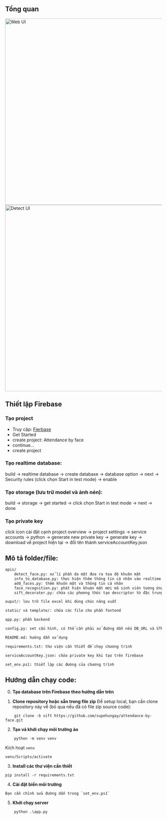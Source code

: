 
## Tổng quan
<image src="https://i.imgur.com/jhUDRoq.png" alt="Web UI" width="600 px">

<image src="https://i.imgur.com/DKWZmMI.png" alt="Detect UI" width="600 px">

## Thiết lập Firebase
### Tạo project
- Truy cập: [Fierbase](https://firebase.google.com/)
- Get Started
- create project: Attendance by face
- continue...
- create project

### Tạo realtime database:
build -> realtime database -> create database -> database option -> next -> Security rules (click chọn Start in test mode) -> enable

### Tạo storage (lưu trữ model và ảnh nén):
build -> storage -> get started -> click chọn Start in test mode -> next -> done

### Tạo private key
click icon cài đặt cạnh project overview -> project settings -> service accounts -> python -> generate new private key -> generate key -> download về project hiện tại -> đổi tên thành serviceAccountKey.json

## Mô tả folder/file:

```sh
apis/
    detect_face.py: xử lí phần da mặt đưa ra tọa độ khuân mặt
    info_to_database.py: thực hiện thêm thông tin cá nhân vào realtime database; ảnh và model knn sau khi fit vào storage
    add_faces.py: thêm khuôn mặt và thông tin cá nhân
    face_recognition.py: phát hiện khuận mặt mới mã sinh viên tương ứng hiển thị
    sift_decorater.py: chứa các phương thức tạo descriptor từ đặc trung trong phương pháp SIFT

ouput/: lưu trữ file excel khi dùng chúc năng xuất

static/ và template/: chứa các file cho phần fontend

app.py: phần backend

config.py: set cấu hình, có thể cần phải sử đường dẫn nếu DB_URL và STR_URL có chút khác biệt khi tạo trên firebase

README.md: hướng dẫn sử dụng

requirements.txt: thư viện cần thiết đề chạy chương trình

serviceAccountKey.json: chứa private key khi tạo trên firebase

set_env.ps1: thiết lập các đường của chương trình
```

## Hướng dẫn chạy code:
0. **Tạo database trên Firebase theo hướng dẫn trên** 

1. **Clone repository hoặc sẵn trong file zip**
Để setup local, bạn cần clone repository này về (bỏ qua nếu đã có file zip source code):
```shell
    git clone -b sift https://github.com/supehungay/attendance-by-face.git
```
2. **Tạo và khởi chạy môi trường ảo**
```shell
    python -m venv venv
```

Kích hoạt `venv`

```shell
venv/Scripts/activate
```

3. **Install các thư viện cần thiết**
```shell
pip install -r requirements.txt
```

4. **Cài đặt biến môi trường** 
```shell
Bạn cần chỉnh sửa đường dẫn trong `set_env.ps1`
```

5. **Khởi chạy server**
```shell
    python .\app.py
```
